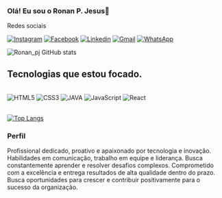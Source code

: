 ### Olá! Eu sou o Ronan P. Jesus👋

Redes sociais

[![Instagram](https://img.shields.io/badge/Instagram-E4405F?style=for-the-badge&logo=instagram&logoColor=white)](https://www.instagram.com/ronan_pj/)
[![Facebook](https://img.shields.io/badge/Facebook-1877F2?style=for-the-badge&logo=facebook&logoColor=white)](https://web.facebook.com/ronan.pereiradejesus/)
[![Linkedin](https://img.shields.io/badge/LinkedIn-0077B5?style=for-the-badge&logo=linkedin&logoColor=white)](https://www.linkedin.com/in/need-lan-house-3a3a74247/)
[![Gmail](https://img.shields.io/badge/Gmail-D14836?style=for-the-badge&logo=gmail&logoColor=white)](https://mail.google.com/mail/u/0/?tab=rm&ogbl#inbox)
[![WhatsApp](https://img.shields.io/badge/WhatsApp-25D366?style=for-the-badge&logo=whatsapp&logoColor=white)](https://api.whatsapp.com/send?phone=5561993877302)

![Ronan_pj GitHub stats](https://github-readme-stats.vercel.app/api?username=ronanpjesus&show_icons=true&theme=radical)

## Tecnologias que estou focado.
<div style ="display: inline_blck"><br/>
  <img aling="center"  alt="HTML5" src="https://img.shields.io/badge/HTML5-E34F26?style=for-the-badge&logo=html5&logoColor=white" />
  <img aling="center"  alt="CSS3" src="https://img.shields.io/badge/CSS3-1572B6?style=for-the-badge&logo=css3&logoColor=white" />
  <img aling="center"  alt="JAVA" src="https://img.shields.io/badge/Java-ED8B00?style=for-the-badge&logo=openjdk&logoColor=white" />
  <img aling="center"  alt="JavaScript" src="https://img.shields.io/badge/JavaScript-F7DF1E?style=for-the-badge&logo=javascript&logoColor=black" />
  <img aling="center"  alt="React" src="https://img.shields.io/badge/React-20232A?style=for-the-badge&logo=react&logoColor=61DAFB" />
</div><br/>

[![Top Langs](https://github-readme-stats.vercel.app/api/top-langs/?username=ronanpjesus)](https://github.com/anuraghazra/github-readme-stats)

### Perfil 
<p>
Profissional dedicado, proativo e apaixonado por tecnologia e inovação. Habilidades em comunicação, trabalho em equipe e liderança. Busca constantemente aprender e resolver desafios complexos. Comprometido com a excelência e entrega resultados de alta qualidade dentro do prazo. Busca oportunidades para crescer e contribuir positivamente para o sucesso da organização.
</p>

